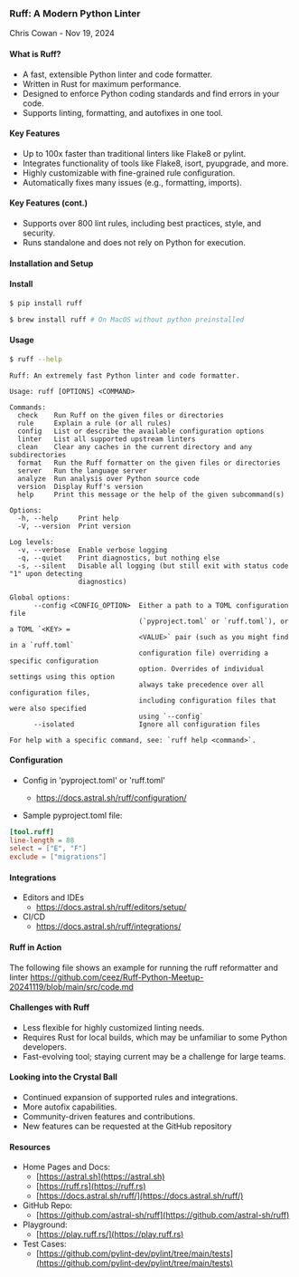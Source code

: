 ### Ruff: A Modern Python Linter

Chris Cowan - Nov 19, 2024



#### What is Ruff?
- A fast, extensible Python linter and code formatter.
- Written in Rust for maximum performance.
- Designed to enforce Python coding standards and find errors in your code.
- Supports linting, formatting, and autofixes in one tool.



#### Key Features
- Up to 100x faster than traditional linters like Flake8 or pylint.
- Integrates functionality of tools like Flake8, isort, pyupgrade, and more.
- Highly customizable with fine-grained rule configuration.
- Automatically fixes many issues (e.g., formatting, imports).


#### Key Features (cont.)
- Supports over 800 lint rules, including best practices, style, and security.
- Runs standalone and does not rely on Python for execution.



#### Installation and Setup
#### Install
```bash
$ pip install ruff

$ brew install ruff # On MacOS without python preinstalled
```


#### Usage
```bash
$ ruff --help
```
```text
Ruff: An extremely fast Python linter and code formatter.

Usage: ruff [OPTIONS] <COMMAND>

Commands:
  check    Run Ruff on the given files or directories
  rule     Explain a rule (or all rules)
  config   List or describe the available configuration options
  linter   List all supported upstream linters
  clean    Clear any caches in the current directory and any subdirectories
  format   Run the Ruff formatter on the given files or directories
  server   Run the language server
  analyze  Run analysis over Python source code
  version  Display Ruff's version
  help     Print this message or the help of the given subcommand(s)

Options:
  -h, --help     Print help
  -V, --version  Print version

Log levels:
  -v, --verbose  Enable verbose logging
  -q, --quiet    Print diagnostics, but nothing else
  -s, --silent   Disable all logging (but still exit with status code "1" upon detecting
                 diagnostics)

Global options:
      --config <CONFIG_OPTION>  Either a path to a TOML configuration file
                                (`pyproject.toml` or `ruff.toml`), or a TOML `<KEY> =
                                <VALUE>` pair (such as you might find in a `ruff.toml`
                                configuration file) overriding a specific configuration
                                option. Overrides of individual settings using this option
                                always take precedence over all configuration files,
                                including configuration files that were also specified
                                using `--config`
      --isolated                Ignore all configuration files

For help with a specific command, see: `ruff help <command>`.
```


#### Configuration

- Config in 'pyproject.toml' or 'ruff.toml'
  - https://docs.astral.sh/ruff/configuration/

- Sample pyproject.toml file:

```toml
[tool.ruff]
line-length = 88
select = ["E", "F"]
exclude = ["migrations"]
```


#### Integrations
- Editors and IDEs
  - https://docs.astral.sh/ruff/editors/setup/
- CI/CD
  - https://docs.astral.sh/ruff/integrations/


#### Ruff in Action

The following file shows an example for running the ruff reformatter and linter
https://github.com/ceez/Ruff-Python-Meetup-20241119/blob/main/src/code.md



#### Challenges with Ruff
- Less flexible for highly customized linting needs.
- Requires Rust for local builds, which may be unfamiliar to some Python developers.
- Fast-evolving tool; staying current may be a challenge for large teams.



#### Looking into the Crystal Ball
- Continued expansion of supported rules and integrations.
- More autofix capabilities.
- Community-driven features and contributions. 
- New features can be requested at the GitHub repository



#### Resources
- Home Pages and Docs:
  - [https://astral.sh](https://astral.sh)
  - [https://ruff.rs](https://ruff.rs)
  - [https://docs.astral.sh/ruff/](https://docs.astral.sh/ruff/)
- GitHub Repo:
  - [https://github.com/astral-sh/ruff](https://github.com/astral-sh/ruff)
- Playground:
  - [https://play.ruff.rs/](https://play.ruff.rs)
- Test Cases:
  - [https://github.com/pylint-dev/pylint/tree/main/tests](https://github.com/pylint-dev/pylint/tree/main/tests)
